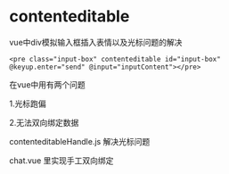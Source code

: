 # contenteditable
vue中div模拟输入框插入表情以及光标问题的解决

```
<pre class="input-box" contenteditable id="input-box" @keyup.enter="send" @input="inputContent"></pre>
```
在vue中用有两个问题

1.光标跑偏

2.无法双向绑定数据

contenteditableHandle.js 解决光标问题

chat.vue 里实现手工双向绑定

